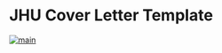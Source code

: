# JHU Cover Letter Template

[![main](https://github.com/user-attachments/assets/1c8dc4af-01be-4ed8-9c53-3e606e844dea)](main.pdf)
